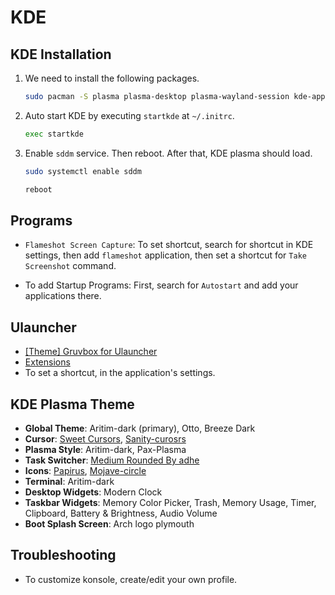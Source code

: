 # KDE

## KDE Installation

1. We need to install the following packages.

   ```bash
   sudo pacman -S plasma plasma-desktop plasma-wayland-session kde-applications kdeplasma-addons sddm
   ```

2. Auto start KDE by executing `startkde` at `~/.initrc`.

   ```bash
   exec startkde
   ```

3. Enable `sddm` service. Then reboot. After that, KDE plasma should load.

   ```bash
   sudo systemctl enable sddm

   reboot
   ```

## Programs

- `Flameshot Screen Capture`: To set shortcut, search for shortcut in KDE
  settings, then add `flameshot` application, then set a shortcut for
  `Take Screenshot` command.

- To add Startup Programs: First, search for `Autostart` and add your
  applications there.

## Ulauncher

- [[Theme] Gruvbox for Ulauncher](https://github.com/SylEleuth/ulauncher-gruvbox)
- [Extensions](https://ext.ulauncher.io/)
- To set a shortcut, in the application's settings.

## KDE Plasma Theme

- **Global Theme**: Aritim-dark (primary), Otto, Breeze Dark
- **Cursor**: [Sweet Cursors](https://store.kde.org/p/1393084),
  [Sanity-curosrs](https://store.kde.org/p/1703043)
- **Plasma Style**: Aritim-dark, Pax-Plasma
- **Task Switcher**: [Medium Rounded By adhe](https://store.kde.org/p/1327319)
- **Icons**: [Papirus](https://store.kde.org/p/1166289),
  [Mojave-circle](https://store.kde.org/p/1305429)
- **Terminal**: Aritim-dark
- **Desktop Widgets**: Modern Clock
- **Taskbar Widgets**: Memory Color Picker, Trash, Memory Usage, Timer,
  Clipboard, Battery & Brightness, Audio Volume
- **Boot Splash Screen**: Arch logo plymouth

## Troubleshooting

- To customize konsole, create/edit your own profile.
